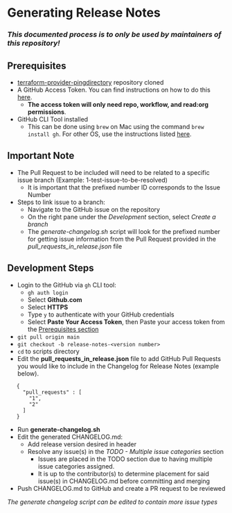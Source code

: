 # Generating Release Notes
### *This documented process is to only be used by maintainers of this repository!*
## Prerequisites
- [terraform-provider-pingdirectory](https://github.com/pingidentity/terraform-provider-pingdirectory) repository cloned
- A GitHub Access Token. You can find instructions on how to do this [here](https://docs.github.com/en/authentication/keeping-your-account-and-data-secure/creating-a-personal-access-token#creating-a-personal-access-token-classic).
  - **The access token will only need repo, workflow, and read:org permissions**.
- GitHub CLI Tool installed
  - This can be done using `brew` on Mac using the command `brew install gh`. For other OS, use the instructions listed [here](https://cli.github.com/manual/installation).
  
## Important Note
- The Pull Request to be included will need to be related to a specific issue branch (Example: 1-test-issue-to-be-resolved)
  - It is important that the prefixed number ID corresponds to the Issue Number
- Steps to link issue to a branch:
  - Navigate to the GitHub issue on the repository
  - On the right pane under the *Development* section, select *Create a branch*
  - The *generate-changelog.sh* script will look for the prefixed number for getting issue information from the Pull Request provided in the *pull_requests_in_release.json* file

## Development Steps
- Login to the GitHub via `gh` CLI tool:
  - `gh auth login`
  - Select **Github.com**
  - Select **HTTPS**
  - Type `y` to authenticate with your GitHub credentials
  - Select **Paste Your Access Token**, then Paste your access token from the [Prerequisites section](#prerequisites)
- `git pull origin main`
- `git checkout -b release-notes-<version number>`
- `cd` to scripts directory
- Edit the **pull_requests_in_release.json** file to add GitHub Pull Requests you would like to include in the Changelog for Release Notes (example below).
```
   {
     "pull_requests" : [
       "1",
       "2" 
     ]
   }
```
- Run **generate-changelog.sh**
- Edit the generated CHANGELOG.md:
  - Add release version desired in header
  - Resolve any issue(s) in the *TODO - Multiple issue categories* section
    - Issues are placed in the TODO section due to having multiple issue categories assigned. 
    - It is up to the contributor(s) to determine placement for said issue(s) in CHANGELOG.md before committing and merging
- Push CHANGELOG.md to GitHub and create a PR request to be reviewed

*The generate changelog script can be edited to contain more issue types*